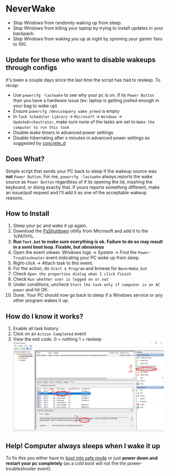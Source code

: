 # NeverWake
* Stop Windows from randomly waking up from sleep.
* Stop Windows from killing your laptop by trying to install updates in your backpack.
* Stop Windows from waking *you* up at night by spinning your gamer fans to 100.

## Update for those who want to disable wakeups through configs
It's been a couple days since the last time the script has had to resleep. To recap:

* Use `powercfg -lastwake` to see why your pc is on. If its `Power Button` than you have a hardware issue (ex: laptop is getting jostled enough in your bag to wake up)
* Ensure `powercfg /devicequery wake_armed` is empty
* In `Task Scheduler Library` → `Microsoft` → `Windows` → `UpdateOrchestrator`, make sure none of the tasks are set to `Wake the computer to run this task`
* Disable wake timers in advanced power settings
* Disable hibernating after x minutes in advanced power settings as suggested by [concrete_d](https://old.reddit.com/r/gpdwin/comments/iqmdeo/windows_kept_waking_up_my_max_in_my_bag_so_heres/g50mnfg/)

## Does What?
Simple script that sends your PC back to sleep if the wakeup source was **not** `Power Button`.
For me, `powercfg -lastwake` always reports the wake source as `Power Button` regardless of if its opening the lid, mashing the keyboard, or doing exactly that.
If yours reports something different, make an issue/pull request and I'll add it as one of the acceptable wakeup reasons.

## How to Install

1. Sleep your pc and wake it up again.
1. Download the [PsShutdown](https://docs.microsoft.com/en-us/sysinternals/downloads/psshutdown) utility from Microsoft and add it to the %PATH%.
1. **Run `Test.bat` to make sure everything is ok. Failure to do so may result in a semi boot loop. Fixable, but obnoxious**
1. Open the event viewer. Windows logs -> System -> Find the `Power-Troubleshooter` event indicating your PC woke up from sleep.
1. Right-click -> Attach task to this event.
1. For the action, do `Start a Program` and browse for `NeverWake.bat`
1. Check `Open the properties dialog when I click Finish`
1. Check `Run whether user is logged on or not`
1. Under conditions, *uncheck* `Start the task only if computer is on AC power` and hit OK.
1. Done. Your PC should now go back to sleep if a Windows service or any other program wakes it up.

## How do I know it works?
1. Enable all task history
1. Click on an `Action Completed` event
1. View the exit code. 0 = nothing 1 = resleep
![Image of task scheduler with locations marked out](/images/logging.png)

## Help! Computer always sleeps when I wake it up

To fix this you either have to [boot into safe mode](https://support.microsoft.com/en-us/help/12376/windows-10-start-your-pc-in-safe-mode) or just **power down and restart your pc completely** (as a cold boot will not fire the power-troubleshooter event).
